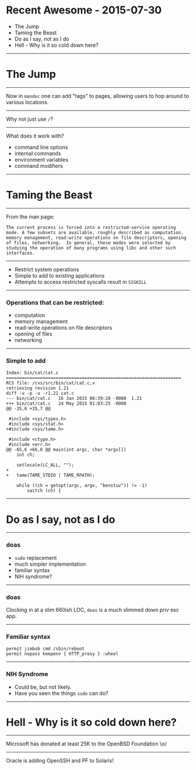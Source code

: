 # Recent Awesome - 2015-07-30

- The Jump
- Taming the Beast
- Do as I say, not as I do
- Hell - Why is it so cold down here?

---

# The Jump

---

Now in `mandoc` one can add "tags" to pages, allowing users to hop around to various locations.

---

Why not just use `/`?

---

What does it work with?

- command line options
- internal commands
- environment variables
- command modifiers  

---
# Taming the Beast
---

From the man page:

`The current process is forced into a restricted-service operating mode.
     A few subsets are available, roughly described as computation, memory
     management, read-write operations on file descriptors, opening of files,
     networking.  In general, these modes were selected by studying the
     operation of many programs using libc and other such interfaces.`

---

- Restrict system operations
- Simple to add to existing applications
- Attempts to access restricted syscalls result in `SIGKILL`

---

### Operations that can be restricted:

- computation
- memory management
- read-write operations on file descriptors
- opening of files
- networking

---

### Simple to add

```
Index: bin/cat/cat.c
===================================================================
RCS file: /cvs/src/bin/cat/cat.c,v
retrieving revision 1.21
diff -u -p -u -r1.21 cat.c
--- bin/cat/cat.c	16 Jan 2015 06:39:28 -0000	1.21
+++ bin/cat/cat.c	24 May 2015 01:03:25 -0000
@@ -35,6 +35,7 @@
 
 #include <sys/types.h>
 #include <sys/stat.h>
+#include <sys/tame.h>
 
 #include <ctype.h>
 #include <err.h>
@@ -65,6 +66,8 @@ main(int argc, char *argv[])
 	int ch;
 
 	setlocale(LC_ALL, "");
+
+	tame(TAME_STDIO | TAME_RPATH);
 
 	while ((ch = getopt(argc, argv, "benstuv")) != -1)
 		switch (ch) {
```
---

# Do as I say, not as I do

---

### doas

- `sudo` replacement
- much simpler implementation
- familiar syntax
- NIH syndrome?

---

### doas
Clocking in at a slim 660ish LOC, `doas` is a much slimmed down priv esc app.

---

### Familiar syntax

```
permit jimbob cmd /sbin/reboot
permit nopass keepenv { HTTP_proxy } :wheel
```
---

### NIH Syndrome

- Could be, but not likely.
- Have you seen the things `sudo` can do?

---

# Hell - Why is it so cold down here?

---

Microsoft has donated at least 25K to the OpenBSD Foundation \o/

---

Oracle is adding OpenSSH and PF to Solaris!
